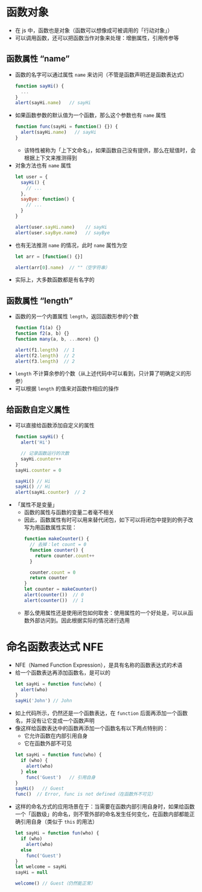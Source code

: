 # 函数对象
+ 在 js 中，函数也是对象（函数可以想像成可被调用的「行动对象」）
+ 可以调用函数，还可以把函数当作对象来处理：增删属性，引用传参等

## 函数属性 “name”
+ 函数的名字可以通过属性 `name` 来访问（不管是函数声明还是函数表达式）
  ```javascript
  function sayHi() {
    ...
  }
  alert(sayHi.name)   // sayHi
  ```
+ 如果函数参数的默认值为一个函数，那么这个参数也有 `name` 属性
  ```javascript
  function func(sayHi = function() {}) {
    alert(sayHi.name)   // sayHi
  }
  ```
  + 该特性被称为「上下文命名」，如果函数自己没有提供，那么在赋值时，会根据上下文来推测得到
+ 对象方法也有 `name` 属性
  ```javascript
  let user = {
    sayHi() {
      // ...
    },
    sayBye: function() {
      // ...
    }
  }

  alert(user.sayHi.name)    // sayHi
  alert(user.sayBye.name)   // sayBye
  ```
+ 也有无法推测 `name` 的情况，此时 `name` 属性为空
  ```javascript
  let arr = [function() {}]

  alert(arr[0].name)  // ""（空字符串）
  ```
+ 实际上，大多数函数都是有名字的

## 函数属性 “length”
+ 函数的另一个内置属性 `length`，返回函数形参的个数
  ```javascript
  function f1(a) {}
  function f2(a, b) {}
  function many(a, b, ...more) {}

  alert(f1.length)  // 1
  alert(f2.length)  // 2
  alert(f3.length)  // 2
  ```
+ `length` 不计算余参的个数（从上述代码中可以看到，只计算了明确定义的形参）
+ 可以根据 `length` 的值来对函数作相应的操作

## 给函数自定义属性
+ 可以直接给函数添加自定义的属性
  ```javascript
  function sayHi() {
    alert('Hi')

    // 记录函数运行的次数
    sayHi.counter++
  }
  sayHi.counter = 0

  sayHi() // Hi
  sayHi() // Hi
  alert(sayHi.counter)  // 2
  ```
+ 「属性不是变量」
  + 函数的属性与函数的变量二者毫不相关
  + 因此，函数属性有时可以用来替代闭包，如下可以将闭包中提到的例子改写为用函数属性实现：
    ```javascript
    function makeCounter() {
      // 去掉：let count = 0
      function counter() {
        return counter.count++
      }

      counter.count = 0
      return counter
    }
    let counter = makeCounter()
    alert(counter())  // 0
    alert(counter())  // 1
    ```
  + 那么使用属性还是使用闭包如何取舍：使用属性的一个好处是，可以从函数外部访问到。因此根据实际的情况进行选用

# 命名函数表达式 NFE
+ NFE（Named Function Expression），是具有名称的函数表达式的术语
+ 给一个函数表达再添加函数名，是可以的
  ```javascript
  let sayHi = function func(who) {
    alert(who)
  }
  sayHi('John') // John
  ```
+ 如上代码所示，仍然还是一个函数表达，在 `function` 后面再添加一个函数名，并没有让它变成一个函数声明
+ 像这样给函数表达中的函数再添加一个函数名有以下两点特别的：
  + 它允许函数在内部引用自身
  + 它在函数外部不可见
  ```javascript
  let sayHi = function func(who) {
    if (who) {
      alert(who)
    } else
      func('Guest')   // 引用自身
  }
  sayHi()   // Guest
  func()  // Error, func is not defined（在函数外不可见）
  ```
+ 这样的命名方式的应用场景在于：当需要在函数内部引用自身时，如果给函数一个「函数级」的命名，则不管外部的命名发生任何变化，在函数内部都能正确引用自身（类似于 `this` 的用法）
  ```javascript
  let sayHi = function fun(who) {
    if (who)
      alert(who)
    else
      func('Guest')
  }
  let welcome = sayHi
  sayHi = null

  welcome() // Guest（仍然能正常）
  ```